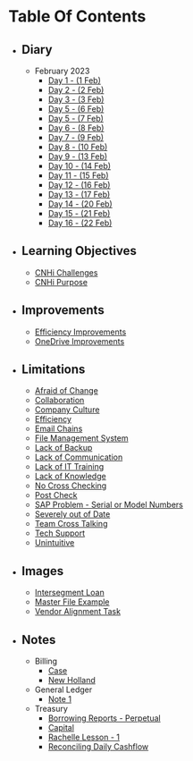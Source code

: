 # Table Of Contents

- ## Diary
	- February 2023
		- [Day 1 - (1 Feb)](Day%201%20-%20(1%20Feb).md)
		- [Day 2 - (2 Feb)](Day%202%20-%20(2%20Feb).md)
		- [Day 3 - (3 Feb)](Day%203%20-%20(3%20Feb).md)
		- [Day 5 - (6 Feb)](Day%205%20-%20(6%20Feb).md)
		- [Day 5 - (7 Feb)](Day%205%20-%20(7%20Feb).md)
		- [Day 6 - (8 Feb)](Day%206%20-%20(8%20Feb).md) 
		- [Day 7 - (9 Feb)](Day%207%20-%20(9%20Feb).md) 
		- [Day 8 - (10 Feb)](Day%208%20-%20(10%20Feb).md) 
		- [Day 9 - (13 Feb)](Day%209%20-%20(13%20Feb).md) 
		- [Day 10 - (14 Feb)](Day%2010%20-%20(14%20Feb).md) 
		- [Day 11 - (15 Feb)](Day%2011%20-%20(15%20Feb).md) 
		- [Day 12 - (16 Feb)](Day%2012%20-%20(16%20Feb).md) 
		- [Day 13 - (17 Feb)](Day%2013%20-%20(17%20Feb).md) 
		- [Day 14 - (20 Feb)](Day%2014%20-%20(20%20Feb).md) 
		- [Day 15 - (21 Feb)](Day%2015%20-%20(21%20Feb).md) 
		- [Day 16 - (22 Feb)](Day%2016%20-%20(22%20Feb).md) 
- ## Learning Objectives 
	- [CNHi Challenges](CNHi%20Challenges.md) 
	- [CNHi Purpose](CNHi%20Purpose.md)  
- ## Improvements 
	- [Efficiency Improvements](Efficiency%20Improvements.md) 
	- [OneDrive Improvements](OneDrive%20Improvements.md) 
- ## Limitations
	- [Afraid of Change](Afraid%20of%20Change.md) 
	- [Collaboration](Collaboration.md)
	- [Company Culture](Company%20Culture.md) 
	- [Efficiency](Efficiency.md) 
	- [Email Chains](Email%20Chains.md)
	- [File Management System](File%20Management%20System.md)
	- [Lack of Backup](Lack%20of%20Backup.md)  
	- [Lack of Communication](Lack%20of%20Communication.md) 
	- [Lack of IT Training](Lack%20of%20IT%20Training.md)
	- [Lack of Knowledge](Lack%20of%20Knowledge.md) 
	- [No Cross Checking](No%20Cross%20Checking.md) 
	- [Post Check](Post%20Check.md) 
	- [SAP Problem - Serial or Model Numbers](SAP%20Problem%20-%20Serial%20or%20Model%20Numbers.md)
	- [Severely out of Date](Severely%20out%20of%20Date.md) 
	- [Team Cross Talking](Team%20Cross%20Talking.md) 
	- [Tech Support](Tech%20Support.md) 
	- [Unintuitive](Unintuitive.md) 
- ## Images
	- [Intersegment Loan](Intersegment%20Loan.png)
	- [Master File Example](Master%20File%20Example.png)
	- [Vendor Alignment Task](Vendor%20Alignment%20Task.png)
- ## Notes
	- Billing 
		- [Case](Case.md) 
		- [New Holland](New%20Holland.md)
	- General Ledger 
		- [Note 1](Note%201.md) 
	- Treasury
		- [Borrowing Reports - Perpetual](Borrowing%20Reports%20-%20Perpetual.md) 
		- [Capital](Capital.md) 
		- [Rachelle Lesson - 1](Rachelle%20Lesson%20-%201.md) 
		- [Reconciling Daily Cashflow](Reconciling%20Daily%20Cashflow.md) 
